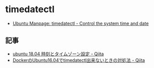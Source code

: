 # timedatectl

- [Ubuntu Manpage: timedatectl - Control the system time and date](http://manpages.ubuntu.com/manpages/bionic/man1/timedatectl.1.html)

## 記事

- [ubuntu 18.04 時刻とタイムゾーン設定 - Qiita](https://qiita.com/zaki-lknr/items/cd9844fa6a1efa58cab1)
- [DockerのUbuntu16.04でtimedatectl出来ないときの対処法 - Qiita](https://qiita.com/hashibiroko/items/38046a42b6d0461491d0)
